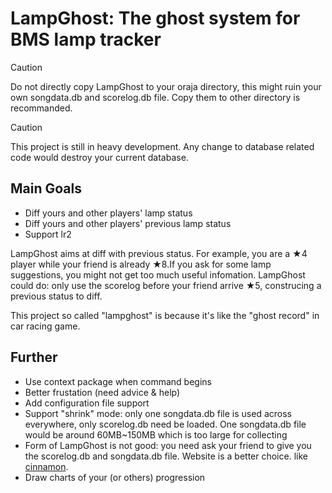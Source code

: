 # LampGhost: The ghost system for BMS lamp tracker

> [!CAUTION]
> Do not directly copy LampGhost to your oraja directory, this might ruin your own songdata.db and scorelog.db file. Copy them to other directory is recommanded.

> [!CAUTION]
> This project is still in heavy development. Any change to database related code would destroy your current database.

## Main Goals

- Diff yours and other players' lamp status
- Diff yours and other players' previous lamp status
- Support lr2

LampGhost aims at diff with previous status. For example, you are a ★4 player while your friend is already ★8.If you ask for some lamp suggestions, you might not get too much useful infomation. LampGhost could do: only use the scorelog before your friend arrive ★5, construcing a previous status to diff.

This project so called "lampghost" is because it's like the "ghost record" in car racing game. 

## Further

- Use context package when command begins
- Better frustation (need advice & help)
- Add configuration file support
- Support "shrink" mode: only one songdata.db file is used across everywhere, only scorelog.db need be loaded. One songdata.db file would be around 60MB~150MB which is too large for collecting
- Form of LampGhost is not good: you need ask your friend to give you the scorelog.db and songdata.db file. Website is a better choice. like [cinnamon](http://cinnamon.link).
- Draw charts of your (or others) progression